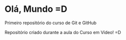 # Olá, Mundo =D
 Primeiro repositório do curso de Git e GitHub

Repositório criado durante a aula do Curso em Vídeo! =D
